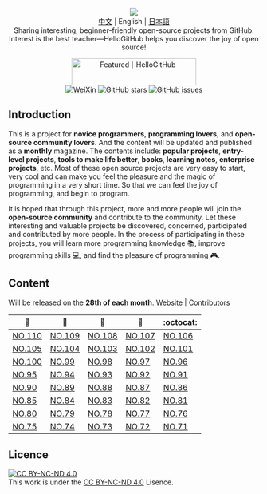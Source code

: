 <p align="center">
  <img src="https://cdn.jsdelivr.net/gh/521xueweihan/img_logo@main/logo/readme.gif"/>
  <br><a href="README.md">中文</a> | English | <a href="README_ja.md">日本語</a>
  <br>Sharing interesting, beginner-friendly open-source projects from GitHub.
  <br>Interest is the best teacher—HelloGitHub helps you discover the joy of open source!
</p>

<p align="center">
  <a href="https://hellogithub.com/repository/d4aae58ddbf34f0799bf3e8f965e0d70" target="_blank"><img src="https://abroad.hellogithub.com/v1/widgets/recommend.svg?rid=d4aae58ddbf34f0799bf3e8f965e0d70&claim_uid=8MKvZoxaWt" alt="Featured｜HelloGitHub" style="width: 250px; height: 54px;" width="250" height="54" /></a><br>
  <a href="https://raw.githubusercontent.com/521xueweihan/img_logo/master/logo/weixin.png"><img src="https://img.shields.io/badge/Talk-WeChat-brightgreen.svg?style=popout-square" alt="WeiXin"></a>
  <a href="https://github.com/521xueweihan/HelloGitHub/stargazers"><img src="https://img.shields.io/github/stars/521xueweihan/HelloGitHub.svg?style=popout-square" alt="GitHub stars"></a>
  <a href="https://github.com/521xueweihan/HelloGitHub/issues"><img src="https://img.shields.io/github/issues/521xueweihan/HelloGitHub.svg?style=popout-square" alt="GitHub issues"></a>
</p>

## Introduction

This is a project for **novice programmers**, **programming lovers**, and **open-source community lovers**. And the content will be updated and published as a **monthly** magazine. The contents include: **popular projects**, **entry-level projects**, **tools to make life better**, **books**, **learning notes**, **enterprise projects**, etc. Most of these open source projects are very easy to start, very cool and can make you feel the pleasure and the magic of programming in a very short time. So that we can feel the joy of programming, and begin to program.

It is hoped that through this project, more and more people will join the **open-source community** and contribute to the community. Let these interesting and valuable projects be discovered, concerned, participated and contributed by more people. In the process of participating in these projects, you will learn more programming knowledge 📚, improve programming skills 💻, and find the pleasure of programming 🎮.

## Content

Will be released on the **28th of each month**. [Website](https://hellogithub.com/en) | [Contributors](https://github.com/521xueweihan/HelloGitHub/blob/master/content/contributors.md)

| :card_index: | :jack_o_lantern: | :beer: | :fish_cake: | :octocat: |
| ------- | ----- | ------------ | ------ | --------- |
| [NO.110](/content/en/HelloGitHub110.md) | [NO.109](/content/en/HelloGitHub109.md) | [NO.108](/content/en/HelloGitHub108.md) | [NO.107](/content/en/HelloGitHub107.md) | [NO.106](/content/en/HelloGitHub106.md) |
| [NO.105](/content/en/HelloGitHub105.md) | [NO.104](/content/en/HelloGitHub104.md) | [NO.103](/content/en/HelloGitHub103.md) | [NO.102](/content/en/HelloGitHub102.md) | [NO.101](/content/en/HelloGitHub101.md) |
| [NO.100](/content/en/HelloGitHub100.md) | [NO.99](/content/en/HelloGitHub99.md) | [NO.98](/content/en/HelloGitHub98.md) | [NO.97](/content/en/HelloGitHub97.md) | [NO.96](/content/en/HelloGitHub96.md) |
| [NO.95](/content/en/HelloGitHub95.md) | [NO.94](/content/en/HelloGitHub94.md) | [NO.93](/content/en/HelloGitHub93.md) | [NO.92](/content/en/HelloGitHub92.md) | [NO.91](/content/en/HelloGitHub91.md) |
| [NO.90](/content/en/HelloGitHub90.md) | [NO.89](/content/en/HelloGitHub89.md) | [NO.88](/content/en/HelloGitHub88.md) | [NO.87](/content/en/HelloGitHub87.md) | [NO.86](/content/en/HelloGitHub86.md) |
| [NO.85](/content/en/HelloGitHub85.md) | [NO.84](/content/en/HelloGitHub84.md) | [NO.83](/content/en/HelloGitHub83.md) | [NO.82](/content/en/HelloGitHub82.md) | [NO.81](/content/en/HelloGitHub81.md) |
| [NO.80](/content/en/HelloGitHub80.md) | [NO.79](/content/en/HelloGitHub79.md) | [NO.78](/content/en/HelloGitHub78.md) | [NO.77](/content/en/HelloGitHub77.md) | [NO.76](/content/en/HelloGitHub76.md) |
| [NO.75](/content/en/HelloGitHub75.md) | [NO.74](/content/en/HelloGitHub74.md) | [NO.73](/content/en/HelloGitHub73.md) | [NO.72](/content/en/HelloGitHub72.md) | [NO.71](/content/en/HelloGitHub71.md) |


## Licence

<a rel="license" href="https://creativecommons.org/licenses/by-nc-nd/4.0/deed.en"><img alt="CC BY-NC-ND 4.0" style="border-width: 0" src="https://licensebuttons.net/l/by-nc-nd/4.0/88x31.png"></a><br>This work is under the <a rel="license" href="https://creativecommons.org/licenses/by-nc-nd/4.0/deed.en">CC BY-NC-ND 4.0</a> Lisence.
